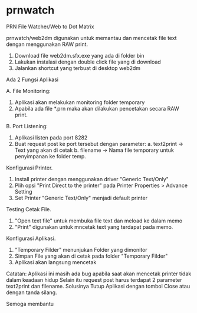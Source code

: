 # prnwatch
PRN File Watcher/Web to Dot Matrix

prnwatch/web2dm digunakan untuk memantau dan mencetak file text dengan menggunakan RAW print.

1. Download file web2dm.sfx.exe yang ada di folder bin
2. Lakukan instalasi dengan double click file yang di download
3. Jalankan shortcut yang terbuat di desktop web2dm 

Ada 2 Fungsi Aplikasi

A. File Monitoring:

1. Aplikasi akan melakukan monitoring folder temporary 
2. Apabila ada file *.prn maka akan dilakukan pencetakan secara RAW print.

B. Port Listening:

1. Aplikasi listen pada port 8282
2. Buat request post ke port tersebut dengan parameter:
   a. text2print  -> Text yang akan di cetak
   b. filename    -> Nama file temporary untuk penyimpanan ke folder temp.


Konfigurasi Printer.

1. Install printer dengan menggunakan driver "Generic Text/Only"
2. Plih opsi "Print Direct to the printer" pada Printer Properties > Advance Setting
3. Set Printer "Generic Text/Only" menjadi default printer
 
Testing Cetak File.

1. "Open text file" untuk membuka file text dan meload ke dalam memo
2. "Print" digunakan untuk mncetak text yang terdapat pada memo.
 
Konfigurasi Aplikasi.

1. "Temporary Filder" menunjukan Folder yang dimonitor
2. Simpan File yang akan di cetak pada folder "Temporary Filder"
3. Aplikasi akan langsung mencetak 

Catatan:
Aplikasi ini masih ada bug apabila saat akan mencetak printer tidak dalam keadaan hidup
Selain itu request post harus terdapat 2 parameter text2print dan filename.
Solusinya Tutup Aplikasi dengan tombol Close atau dengan tanda silang.

Semoga membantu
